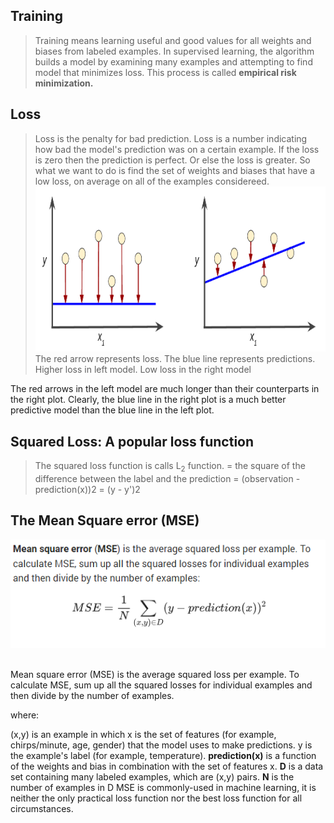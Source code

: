 ## Training
> Training means learning useful and good values for all weights and biases from labeled examples.
In supervised learning, the algorithm builds a model by examining many examples and attempting to find model that minimizes  loss.
This process is called <b>empirical risk minimization.</b>

## Loss
> Loss is the penalty for bad prediction. Loss is a number indicating how bad the model's prediction was on a certain example.
If the loss is zero then the prediction is perfect. Or else the loss is greater. 
So what we want to do is find the set of weights and biases that have a low loss, on average on all of the examples considereed.<br>
![alt text](https://github.com/yashpathack/Supervised-Machine-Learning/blob/master/Resources/10.png)<br>
> The red arrow represents loss.
> The blue line represents predictions. <br>
Higher loss in left model. Low loss in the right model

The red arrows in the left model are much longer than their counterparts in the right plot. Clearly, the blue line in the right plot is a much better predictive model than the blue line in the left plot.

## Squared Loss: A popular loss function
> The squared loss function is calls L<sub>2</sub> function.
= the square of the difference between the label and the prediction
  = (observation - prediction(x))2
  = (y - y')2 <br>
  
 ## The Mean Square error (MSE) 
  ![alt text](https://github.com/yashpathack/Supervised-Machine-Learning/blob/master/Resources/11.png)<br>
<br>
  
Mean square error (MSE) is the average squared loss per example. To calculate MSE, sum up all the squared losses for individual examples and then divide by the number of examples.

where:

 (x,y) is an example in which
 x is the set of features (for example, chirps/minute, age, gender) that the model uses to make predictions.
 y is the example's label (for example, temperature).
 __prediction(x)__ is a function of the weights and bias in combination with the set of features x.
 __D__ is a data set containing many labeled examples, which are (x,y) pairs.
 __N__ is the number of examples in D
 MSE is commonly-used in machine learning, it is neither the only practical loss function nor the best loss function for all circumstances.
 



